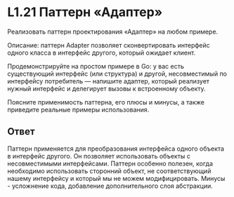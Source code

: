 # L1.21 Паттерн «Адаптер»

Реализовать паттерн проектирования «Адаптер» на любом примере.

Описание: паттерн Adapter позволяет сконвертировать интерфейс одного класса в интерфейс другого, который ожидает клиент.

Продемонстрируйте на простом примере в Go: у вас есть существующий интерфейс (или структура) и другой, несовместимый по интерфейсу потребитель — напишите адаптер, который реализует нужный интерфейс и делегирует вызовы к встроенному объекту.

Поясните применимость паттерна, его плюсы и минусы, а также приведите реальные примеры использования.

## Ответ

Паттерн применяется для преобразования интерфейса одного объекта в интерфейс другого. Он позволяет использовать объекты с несовместимыми интерфейсами.
Паттерн особенно полезен, когда необходимо использовать сторонний объект, не соответствующий нашему интерфейсу и который мы не можем модифицировать.
Минусы - усложнение кода, добавление дополнительного слоя абстракции.
